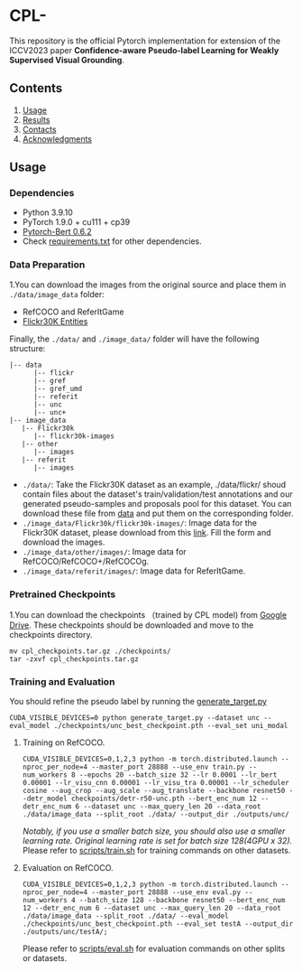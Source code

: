 # CPL-
This repository is the official Pytorch implementation for extension of the ICCV2023 paper **Confidence-aware Pseudo-label Learning for Weakly Supervised Visual Grounding**.

## Contents

1. [Usage](#usage)
2. [Results](#results)
3. [Contacts](#contacts)
4. [Acknowledgments](#acknowledgments)

## Usage

### Dependencies
- Python 3.9.10
- PyTorch 1.9.0 + cu111 + cp39
- [Pytorch-Bert 0.6.2](https://pypi.org/project/pytorch-pretrained-bert/)
- Check [requirements.txt](requirements.txt) for other dependencies. 

### Data Preparation
1.You can download the images from the original source and place them in `./data/image_data` folder:
- RefCOCO and ReferItGame
- [Flickr30K Entities](http://shannon.cs.illinois.edu/DenotationGraph/#:~:text=make%20face-,Downloads,-Please%20fill%20in)

Finally, the `./data/` and `./image_data/` folder will have the following structure:

```angular2html
|-- data
      |-- flickr
      |-- gref
      |-- gref_umd
      |-- referit
      |-- unc
      |-- unc+
|-- image_data
   |-- Flickr30k
      |-- flickr30k-images
   |-- other
      |-- images
   |-- referit
      |-- images
```
- ```./data/```: Take the Flickr30K dataset as an example, ./data/flickr/ shoud contain files about the dataset's train/validation/test annotations and our generated pseudo-samples and proposals pool for this dataset. You can download these file from [data](https://disk.pku.edu.cn/link/AA381C5DF7ACBE4A4DA1E203A70EBB6556) and put them on the corresponding folder.
- ```./image_data/Flickr30k/flickr30k-images/```: Image data for the Flickr30K dataset, please download from this [link](http://shannon.cs.illinois.edu/DenotationGraph/#:~:text=make%20face-,Downloads,-Please%20fill%20in). Fill the form and download the images.
- ```./image_data/other/images/```: Image data for RefCOCO/RefCOCO+/RefCOCOg. 
- ```./image_data/referit/images/```: Image data for ReferItGame.
### Pretrained Checkpoints
1.You can download the checkpoints （trained by CPL model) from [Google Drive](https://drive.google.com/file/d/19IhMNEgGIl4qGPq7v0SsD8VZSucfmlXj/view?usp=drive_link). These checkpoints should be downloaded and move to the checkpoints directory.

```
mv cpl_checkpoints.tar.gz ./checkpoints/
tar -zxvf cpl_checkpoints.tar.gz
```
### Training and Evaluation
You should refine the pseudo label by running the [generate_target.py](generate_target.py)

```
CUDA_VISIBLE_DEVICES=0 python generate_target.py --dataset unc --eval_model ./checkpoints/unc_best_checkpoint.pth --eval_set uni_modal
```

1.  Training on RefCOCO. 
    ```
    CUDA_VISIBLE_DEVICES=0,1,2,3 python -m torch.distributed.launch --nproc_per_node=4 --master_port 28888 --use_env train.py --num_workers 8 --epochs 20 --batch_size 32 --lr 0.0001 --lr_bert 0.00001 --lr_visu_cnn 0.00001 --lr_visu_tra 0.00001 --lr_scheduler cosine --aug_crop --aug_scale --aug_translate --backbone resnet50 --detr_model checkpoints/detr-r50-unc.pth --bert_enc_num 12 --detr_enc_num 6 --dataset unc --max_query_len 20 --data_root ./data/image_data --split_root ./data/ --output_dir ./outputs/unc/
    ```
    *Notably, if you use a smaller batch size, you should also use a smaller learning rate. Original learning rate is set for batch size 128(4GPU x 32).* 
    Please refer to [scripts/train.sh](scripts/train.sh) for training commands on other datasets. 

2.  Evaluation on RefCOCO.
    ```
    CUDA_VISIBLE_DEVICES=0,1,2,3 python -m torch.distributed.launch --nproc_per_node=4 --master_port 28888 --use_env eval.py --num_workers 4 --batch_size 128 --backbone resnet50 --bert_enc_num 12 --detr_enc_num 6 --dataset unc --max_query_len 20 --data_root ./data/image_data --split_root ./data/ --eval_model ./checkpoints/unc_best_checkpoint.pth --eval_set testA --output_dir ./outputs/unc/testA/;
    ```
    Please refer to [scripts/eval.sh](scripts/eval.sh) for evaluation commands on other splits or datasets.
